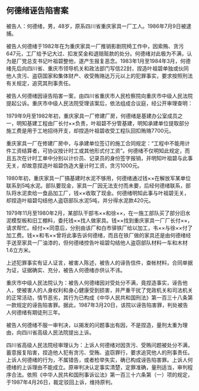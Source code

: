 ## 何德绪诬告陷害案

被告人：何德绪，男，48岁，原系四川省重庆家具一厂工人。1986年7月9日被逮捕。

被告人何德绪于1982年在为重庆家具一厂推销影剧院椅工作中，因索贿、贪污647元，工厂给予记大过、扣发奖金和退赔赃款的处分。何德绪对此极为不满，认为是厂党总支书记叶祖碧整他，遂产生报复恶念。1983年1月至1984年3月，何德绪先后向四川省、重庆市领导机关和政法部门写信22封，捏造叶祖碧单独或伙同他人贪污、盗窃国家和集体财产、收受贿赂达万元以上的犯罪事实，要求按照刑法有关规定，追究其刑事责任。

被告人何德绪因诬告陷害一案，由四川省重庆市人民检察院向重庆市中级人民法院提起公诉。重庆市中级人民法院受理该案后，依法组成合议庭，经公开审理查明：

1979年9月至1982年初，重庆家具一厂修建厂房，何德绪是基建办公室成员之一，明知基建工程由厂长付××负责，叶祖碧不分管基建，明知承建单位提取部分施工费是用于工地招待开支，却捏造叶祖碧收受工程队回扣贿赂7700元。

重庆家具一厂在修建厂房中，与承建单位签订的施工合同规定：“工程中不能用计件工资结算者，可协议按计时工或其他形式付工资”。何德绪不仅明知此规定，而且五次在计时工单中分别以计价员、记录员的身份签字报销，并明知叶祖碧与此事无关，却故意捏造叶祖碧伪造大量计时工资，贪污1000元。

1980年初，重庆家具一厂搞基建时水泥不够用，何德绪通过钱××在解放军某单位联系到5吨水泥。部队要现金，家具一厂因无法支付而未要，后经何德绪联系，部队将水泥卖给一食品加工厂，钱××收取了现金。何德绪明知此事与叶祖碧无关，却捏造叶祖碧勾结他人盗窃部队水泥5吨，并分得水泥款420元。

1979年11月至1980年2月，某部队干部韦××和徐××，在一施工部队买了部分旧水泥模型板和旧工棚料，委托钱××找人做家具。钱××找到重庆家具一厂厂长付××，请求帮忙。经付××同意后，分别由该厂和白市驿铁厂给以加工，韦××与徐××付了加工费。钱××和韦××曾将此事告诉何德绪，而且在铁厂做的家具还是由何德绪经手送至家具一厂油漆的，但何德绪控告叶祖碧勾结他人盗窃部队材料一车和木材1.6立方米。

上述犯罪事实有证人证言，被害人陈述，被告人的诬告信件，查帐材料，合同单据为证，证据确实、充分，被告人何德绪亦供认不讳。

重庆市中级人民法院认为：被告人何德绪因对受处分不满，竟捏造事实，诬告他人，使被害人的人身权利和身心健康受到损害，并严重干扰了党政机关和司法机关的正常活动，情节恶劣，其行为已构成《中华人民共和国刑法》第一百三十八条第一款规定的诬告陷害罪。据此，1987年3月20日，该院以诬告陷害罪，判处被告人何德绪有期徒刑三年。

被告人何德绪不服一审判决，以揭发的问题事出有因，不是捏造，量刑太重为理由，向四川省高级人民法院提出上诉。

四川省高级人民法院经审理认为：上诉人何德绪对因贪污、受贿问题被处分不满，蓄意报复陷害，捏造他人犯有贪污、受贿、盗窃罪行，要求追究他人的刑事责任。上诉人何德绪的行为，不属错告，或者检举失实，确已构成诬告陷害罪。上诉人何德绪的上诉理由不能成立。原审判决认定事实清楚，定罪准确，量刑适当，审判程序合法。依照《中华人民共和国刑事诉讼法》第一百三十六条第（一）项的规定，于1987年4月26日，裁定驳回上诉，维持原判。

